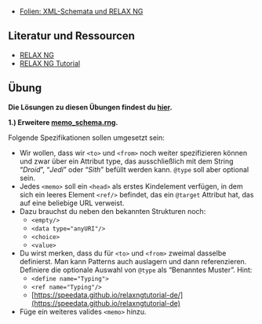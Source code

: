 * [Folien: XML-Schemata und RELAX NG](https://docs.google.com/presentation/d/1uxDHXrYJDtgBn2v460P-P3GbCALaZh87KPfNTAdBymM/edit?usp=sharing)

## Literatur und Ressourcen

* [RELAX NG](http://books.xmlschemata.org/relaxng/page2.html)
* [RELAX NG Tutorial](https://speedata.github.io/relaxngtutorial-de/)

## Übung

**Die Lösungen zu diesen Übungen findest du [hier](https://github.com/chpollin/Teaching/tree/master/TTT/TTT_3_XMLSchema/Uebungen).**

**1.) Erweitere [memo_schema.rng](https://github.com/chpollin/Teaching/tree/master/TTT/TTT_2_XMLSchema/Uebungen).**

Folgende Spezifikationen sollen umgesetzt sein:

- Wir wollen, dass wir `<to>` und `<from>` noch weiter spezifizieren können und zwar über ein Attribut type, das ausschließlich mit dem  String “*Droid*”, “*Jedi*” oder “*Sith*” befüllt werden kann. `@type` soll aber  optional sein.
- Jedes `<memo>` soll ein `<head>` als erstes Kindelement verfügen, in  dem sich ein leeres Element `<ref/>` befindet, das ein `@target` Attribut hat, das auf eine beliebige URL verweist.
- Dazu brauchst du neben den bekannten Strukturen noch:
  - `<empty/>`
  - `<data type="anyURI"/>`
  -  `<choice>`
  -  `<value>`
- Du wirst merken, dass du für `<to>` und `<from>` zweimal dasselbe  definierst. Man kann Patterns auch auslagern und dann referenzieren.  Definiere die optionale Auswahl von `@type` als “Benanntes Muster”. Hint:
  * `<define name="Typing">`
  * `<ref name="Typing"/>`
  * [https://speedata.github.io/relaxngtutorial-de/](https://speedata.github.io/relaxngtutorial-de)
- Füge ein weiteres valides `<memo>` hinzu.